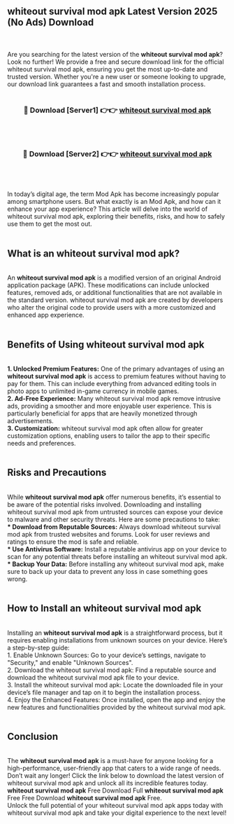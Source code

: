 ## whiteout survival mod apk Latest Version 2025 (No Ads) Download
<br><br>
Are you searching for the latest version of the <strong>whiteout survival mod apk</strong>? Look no further! We provide a free and secure download link for the official whiteout survival mod apk, ensuring you get the most up-to-date and trusted version. Whether you're a new user or someone looking to upgrade, our download link guarantees a fast and smooth installation process.
<br>
<br>
<div align="center">
<h3>🔴 Download [Server1] 👉👉 <a href="https://modyolo.store/whiteout_survival_mod_apk">whiteout survival mod apk</a></h3><br>
<br>
<h3>🔴 Download [Server2] 👉👉 <a href="https://modyolo.store/whiteout_survival_mod_apk">whiteout survival mod apk</a></h3><br>
</div>
<br>
<br>
In today’s digital age, the term Mod Apk has become increasingly popular among smartphone users. But what exactly is an Mod Apk, and how can it enhance your app experience? This article will delve into the world of whiteout survival mod apk, exploring their benefits, risks, and how to safely use them to get the most out.
<br>
<br>
<h2>What is an whiteout survival mod apk?</h2>
<br>
An <strong>whiteout survival mod apk</strong> is a modified version of an original Android application package (APK). These modifications can include unlocked features, removed ads, or additional functionalities that are not available in the standard version. whiteout survival mod apk are created by developers who alter the original code to provide users with a more customized and enhanced app experience.
<br>
<br>
<h2>Benefits of Using whiteout survival mod apk</h2>
<br>
<strong> 1. Unlocked Premium Features:</strong> One of the primary advantages of using an <strong>whiteout survival mod apk</strong> is access to premium features without having to pay for them. This can include everything from advanced editing tools in photo apps to unlimited in-game currency in mobile games.
<br>
<strong> 2. Ad-Free Experience:</strong> Many whiteout survival mod apk remove intrusive ads, providing a smoother and more enjoyable user experience. This is particularly beneficial for apps that are heavily monetized through advertisements.
<br>
<strong> 3. Customization:</strong> whiteout survival mod apk often allow for greater customization options, enabling users to tailor the app to their specific needs and preferences.
<br>
<br>
<h2>Risks and Precautions</h2>
<br>
While <strong>whiteout survival mod apk</strong> offer numerous benefits, it’s essential to be aware of the potential risks involved. Downloading and installing whiteout survival mod apk from untrusted sources can expose your device to malware and other security threats. Here are some precautions to take:
<br>
<strong> * Download from Reputable Sources:</strong> Always download whiteout survival mod apk from trusted websites and forums. Look for user reviews and ratings to ensure the mod is safe and reliable.
<br>
<strong> * Use Antivirus Software:</strong> Install a reputable antivirus app on your device to scan for any potential threats before installing an whiteout survival mod apk.
<br>
<strong> * Backup Your Data:</strong> Before installing any whiteout survival mod apk, make sure to back up your data to prevent any loss in case something goes wrong.
<br>
<br>
<h2>How to Install an whiteout survival mod apk</h2>
<br>
Installing an <strong>whiteout survival mod apk</strong> is a straightforward process, but it requires enabling installations from unknown sources on your device. Here’s a step-by-step guide:
<br>
 1. Enable Unknown Sources: Go to your device’s settings, navigate to "Security," and enable "Unknown Sources".
<br>
 2. Download the whiteout survival mod apk: Find a reputable source and download the whiteout survival mod apk file to your device.
<br>
 3. Install the whiteout survival mod apk: Locate the downloaded file in your device’s file manager and tap on it to begin the installation process.
<br>
 4. Enjoy the Enhanced Features: Once installed, open the app and enjoy the new features and functionalities provided by the whiteout survival mod apk.
<br>
<br>
<h2><strong>Conclusion</strong></h2>
<br>
The <strong>whiteout survival mod apk</strong> is a must-have for anyone looking for a high-performance, user-friendly app that caters to a wide range of needs. Don’t wait any longer! Click the link below to download the latest version of whiteout survival mod apk and unlock all its incredible features today.
<br>
<strong>whiteout survival mod apk</strong> Free Download Full <strong>whiteout survival mod apk</strong> Free Free Download <strong>whiteout survival mod apk</strong> Free.
<br>
Unlock the full potential of your whiteout survival mod apk apps today with whiteout survival mod apk and take your digital experience to the next level!


